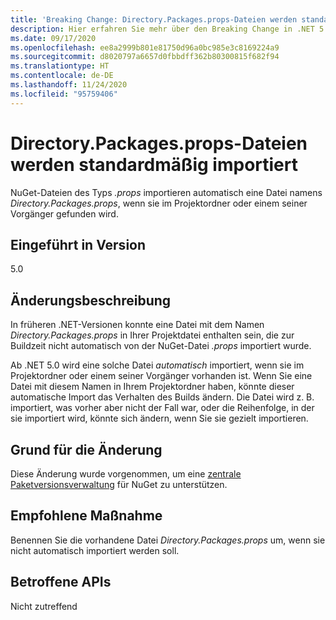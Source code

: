 ```yaml
---
title: 'Breaking Change: Directory.Packages.props-Dateien werden standardmäßig importiert'
description: Hier erfahren Sie mehr über den Breaking Change in .NET 5.0, durch den NuGet-Dateien des Typs „.props“ automatisch eine Datei namens „Directory.Packages.props“ importieren, wenn sie im Projektordner gefunden wird.
ms.date: 09/17/2020
ms.openlocfilehash: ee8a2999b801e81750d96a0bc985e3c8169224a9
ms.sourcegitcommit: d8020797a6657d0fbbdff362b80300815f682f94
ms.translationtype: HT
ms.contentlocale: de-DE
ms.lasthandoff: 11/24/2020
ms.locfileid: "95759406"
---
```

# <a name="directorypackagesprops-files-is-imported-by-default"></a>Directory.Packages.props-Dateien werden standardmäßig importiert

NuGet-Dateien des Typs *.props* importieren automatisch eine Datei namens *Directory.Packages.props*, wenn sie im Projektordner oder einem seiner Vorgänger gefunden wird.

## <a name="version-introduced"></a>Eingeführt in Version

5.0

## <a name="change-description"></a>Änderungsbeschreibung

In früheren .NET-Versionen konnte eine Datei mit dem Namen *Directory.Packages.props* in Ihrer Projektdatei enthalten sein, die zur Buildzeit nicht automatisch von der NuGet-Datei *.props* importiert wurde.

Ab .NET 5.0 wird eine solche Datei *automatisch* importiert, wenn sie im Projektordner oder einem seiner Vorgänger vorhanden ist. Wenn Sie eine Datei mit diesem Namen in Ihrem Projektordner haben, könnte dieser automatische Import das Verhalten des Builds ändern. Die Datei wird z. B. importiert, was vorher aber nicht der Fall war, oder die Reihenfolge, in der sie importiert wird, könnte sich ändern, wenn Sie sie gezielt importieren.

## <a name="reason-for-change"></a>Grund für die Änderung

Diese Änderung wurde vorgenommen, um eine [zentrale Paketversionsverwaltung](https://github.com/NuGet/Home/wiki/Centrally-managing-NuGet-package-versions) für NuGet zu unterstützen.

## <a name="recommended-action"></a>Empfohlene Maßnahme

Benennen Sie die vorhandene Datei *Directory.Packages.props* um, wenn sie nicht automatisch importiert werden soll.

## <a name="affected-apis"></a>Betroffene APIs

Nicht zutreffend

<!--

### Affected APIs

Not detectable via API analysis.

### Category

MSBuild

-->
